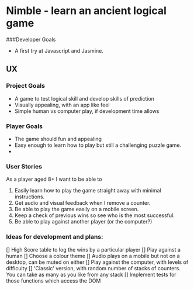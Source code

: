 # Nimble - learn an ancient logical game

###Developer Goals
* A first try at Javascript and Jasmine.

## UX
### Project Goals
* A game to test logical skill and develop skills of prediction
* Visually appealing, with an app like feel
* Simple human vs computer play, if development time allows

### Player Goals
* The game should fun and appealing
* Easy enough to learn how to play but still a challenging puzzle game.
* 
### User Stories
As a player aged 8+ I want to be able to
1. Easily learn how to play the game straight away with minimal instructions.
2. Get audio and visual feedback when I remove a counter.
3. Be able to play the game easily on a mobile screen.
4. Keep a check of previous wins so see who is the most successful.
5. Be able to play against another player (or the computer?)


### Ideas for development and plans:

[] High Score table to log the wins by a particular player
[] Play against a human
[] Choose a colour theme
[] Audio plays on a mobile but not on a desktop, can be muted on either
[] Play against the computer, with levels of difficulty
[] 'Classic' version, with random number of stacks of counters. You can take as many as you like from any stack
[] Implement tests for those functions which access the DOM